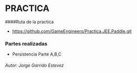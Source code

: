 # PRACTICA
####Ruta de la practica
* https://github.com/GameEngineers/Practica.JEE.Paddle.git
### Partes realizadas
* Persistencia Parte A,B,C


###### Autor: Jorge Garrido Estevez

